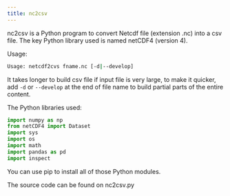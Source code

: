 ```yaml
---
title: nc2csv
---
```


nc2csv is a Python program to convert Netcdf file (extension .nc) into a csv file. The key Python library used is named netCDF4 (version 4).

Usage:
```bash
Usage: netcdf2cvs fname.nc [-d|--develop]

```
It takes longer to build csv file if input file is very large, to make it quicker, add `-d` or `--develop` at the end of file name to build partial parts of the entire content.

The Python libraries used:
```python
import numpy as np
from netCDF4 import Dataset
import sys
import os
import math
import pandas as pd
import inspect
```

You can use pip to install all of those Python modules.

The source code can be found on nc2csv.py

